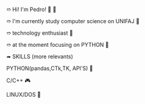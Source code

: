 ➱ Hi! I'm Pedro! 🚀 🐉

➱ I'm currently study computer science on UNIFAJ 🏁

➱ technology enthusiast 📡

➱ at the moment focusing on PYTHON 🐍

➠ SKILLS (more relevants)

PYTHON(pandas,CTk,TK, API'S) 🐍

C/C++ 🎮

LINUX/DOS 🐧
  



